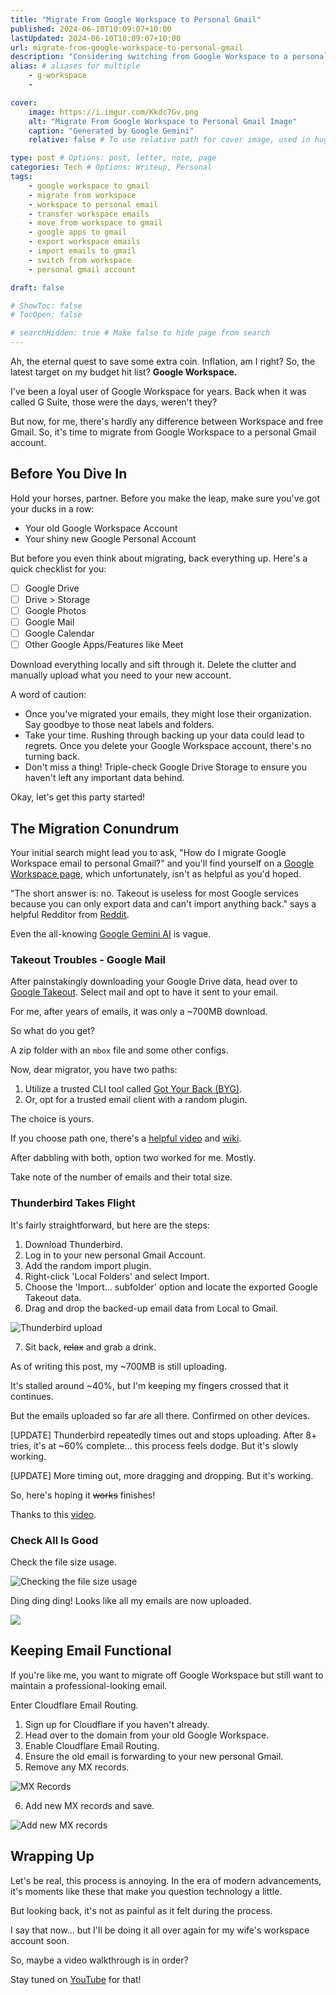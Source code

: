 ```yaml
---
title: "Migrate From Google Workspace to Personal Gmail"
published: 2024-06-10T10:09:07+10:00
lastUpdated: 2024-06-10T10:09:07+10:00
url: migrate-from-google-workspace-to-personal-gmail
description: "Considering switching from Google Workspace to a personal Gmail account? This guide simplifies the process! We'll walk you through data transfer options, explain limitations, and explore alternative solutions for a smooth transition. Learn how to Migrate From Google Workspace to Personal Gmail."
alias: # aliases for multiple
    - g-workspace
    - 

cover:
    image: https://i.imgur.com/Kkdc7Gv.png
    alt: "Migrate From Google Workspace to Personal Gmail Image"
    caption: "Generated by Google Gemini"
    relative: false # To use relative path for cover image, used in hugo Page-bundles 

type: post # Options: post, letter, note, page
categories: Tech # Options: Writeup, Personal
tags:
    - google workspace to gmail
    - migrate from workspace
    - workspace to personal email
    - transfer workspace emails
    - move from workspace to gmail
    - google apps to gmail
    - export workspace emails
    - import emails to gmail
    - switch from workspace
    - personal gmail account

draft: false

# ShowToc: false
# TocOpen: false

# searchHidden: true # Make false to hide page from search
---
```


Ah, the eternal quest to save some extra coin. Inflation, am I right? So, the latest target on my budget hit list? **Google Workspace.**

I've been a loyal user of Google Workspace for years. Back when it was called G Suite, those were the days, weren't they?

But now, for me, there's hardly any difference between Workspace and free Gmail. So, it's time to migrate from Google Workspace to a personal Gmail account.

## Before You Dive In

Hold your horses, partner. Before you make the leap, make sure you've got your ducks in a row:

- Your old Google Workspace Account
- Your shiny new Google Personal Account

But before you even think about migrating, back everything up. Here's a quick checklist for you:

- [ ] Google Drive
- [ ] Drive > Storage
- [ ] Google Photos
- [ ] Google Mail
- [ ] Google Calendar
- [ ] Other Google Apps/Features like Meet

Download everything locally and sift through it. Delete the clutter and manually upload what you need to your new account.

A word of caution:
- Once you've migrated your emails, they might lose their organization. Say goodbye to those neat labels and folders.
- Take your time. Rushing through backing up your data could lead to regrets. Once you delete your Google Workspace account, there's no turning back.
- Don't miss a thing! Triple-check Google Drive Storage to ensure you haven't left any important data behind.

Okay, let's get this party started!

## The Migration Conundrum

Your initial search might lead you to ask, "How do I migrate Google Workspace email to personal Gmail?" and you'll find yourself on a [Google Workspace page](https://knowledge.workspace.google.com/kb/how-to-migrate-emails-from-google-workspace-to-gmail-000008566), which unfortunately, isn't as helpful as you'd hoped.

"The short answer is: no. Takeout is useless for most Google services because you can only export data and can't import anything back." says a helpful Redditor from [Reddit](https://www.reddit.com/r/gsuite/comments/tqb26l/is_it_possible_to_migrate_google_workspace_to_a/).

Even the all-knowing [Google Gemini AI](https://g.co/gemini/share/bdbed8193188) is vague.

### Takeout Troubles - Google Mail

After painstakingly downloading your Google Drive data, head over to [Google Takeout](https://takeout.google.com/). Select mail and opt to have it sent to your email.

For me, after years of emails, it was only a ~700MB download.

So what do you get?

A zip folder with an `mbox` file and some other configs.

Now, dear migrator, you have two paths:

1. Utilize a trusted CLI tool called [Got Your Back (BYG)](https://github.com/GAM-team/got-your-back).
2. Or, opt for a trusted email client with a random plugin.

The choice is yours.

If you choose path one, there's a [helpful video](https://www.youtube.com/watch?v=jV5kGfuzQcY) and [wiki](https://github.com/GAM-team/got-your-back/wiki).

After dabbling with both, option two worked for me. Mostly.

Take note of the number of emails and their total size.

### Thunderbird Takes Flight

It's fairly straightforward, but here are the steps:

1. Download Thunderbird.
2. Log in to your new personal Gmail Account.
3. Add the random import plugin.
4. Right-click 'Local Folders' and select Import.
5. Choose the 'Import... subfolder' option and locate the exported Google Takeout data.
6. Drag and drop the backed-up email data from Local to Gmail.

![Thunderbird upload](https://i.imgur.com/gFoDz5o.png)

7. Sit back, ~~relax~~ and grab a drink.

As of writing this post, my ~700MB is still uploading.

It's stalled around ~40%, but I'm keeping my fingers crossed that it continues.

But the emails uploaded so far are all there. Confirmed on other devices.

[UPDATE] Thunderbird repeatedly times out and stops uploading. After 8+ tries, it's at ~60% complete... this process feels dodge. But it's slowly working.

[UPDATE] More timing out, more dragging and dropping. But it's working.

So, here's hoping it ~~works~~ finishes!

Thanks to this [video](https://www.youtube.com/watch?v=k9KpS4e1voc).

### Check All Is Good

Check the file size usage.

![Checking the file size usage](https://i.imgur.com/ngalvxB.png)

Ding ding ding! Looks like all my emails are now uploaded.

![](https://i.imgur.com/W048ppo.png)

## Keeping Email Functional

If you're like me, you want to migrate off Google Workspace but still want to maintain a professional-looking email.

Enter Cloudflare Email Routing.

1. Sign up for Cloudflare if you haven't already.
2. Head over to the domain from your old Google Workspace.
3. Enable Cloudflare Email Routing.
4. Ensure the old email is forwarding to your new personal Gmail.
5. Remove any MX records.

![MX Records](https://i.imgur.com/kNdwtEG.png)

6. Add new MX records and save.

![Add new MX records](https://i.imgur.com/qkMk3cO.png)

## Wrapping Up

Let's be real, this process is annoying. In the era of modern advancements, it's moments like these that make you question technology a little.

But looking back, it's not as painful as it felt during the process.

I say that now... but I'll be doing it all over again for my wife's workspace account soon.

So, maybe a video walkthrough is in order?

Stay tuned on [YouTube](https://www.youtube.com/@mrashco/) for that!